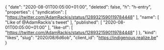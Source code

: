 {
  "date": "2020-08-01T00:05:00+01:00",
  "deleted": false,
  "h": "h-entry",
  "properties": {
    "syndication": [
      "https://twitter.com/AdamRackis/status/1289321590119784448"
    ],
    "name": [
      "Like of @AdamRackis's tweet"
    ],
    "published": [
      "2020-08-01T00:05:00+01:00"
    ],
    "like-of": [
      "https://twitter.com/AdamRackis/status/1289321590119784448"
    ]
  },
  "kind": "likes",
  "slug": "2020/08/6d6ob",
  "client_id": "https://indigenous.realize.be"
}
